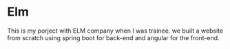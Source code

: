 # Elm

This is my porject with ELM company when I was trainee. we built a website from scratch using spring boot for back-end and angular for the front-end.
